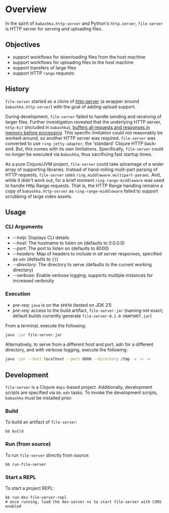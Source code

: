 # Overview

In the spirit of `babashka.http-server` and Python's `http.server`, `file-server` is HTTP server for serving and uploading files.

## Objectives

- support workflows for downloading files from the host machine
- support workflows for uploading files to the host machine
- support transfers of large files
- support HTTP `range` requests

## History

`file-server` started as a clone of [http-server](https://github.com/lamesjinden/http-server) (a wrapper around `babashka.http-server`) with the goal of adding upload support.

During development, `file-server` failed to handle sending and receiving of larger files. Further investigation revealed that the underlying HTTP server, `http-kit` (included in `babashka`), [buffers all requests and responses in memory before processing](https://github.com/http-kit/http-kit/issues/90). This specific limitation could not reasonably be worked-around, so another HTTP server was required. `file-server` was converted to use `ring-jetty-adapter`, the 'standard' Clojure HTTP back-end. But, this comes with its own limitations. Specifically, `file-server` could no longer be executed via `Babashka`, thus sacrificing fast startup times.

As a pure Clojure/JVM project, `file-server` could take advantage of a wider array of supporting libraries. Instead of hand-rolling mulit-part parsing of HTTP requests, `file-server` uses `ring.middleware.multipart-params`. And, while it didn't work out, for a brief moment `ring-range-middleware` was used to handle Http Range requests. That is, the HTTP Range handling remains a copy of `babashka.http-server` as `ring-range-middleware` failed to support scrubbing of large video assets.

## Usage

### CLI Arguments

- _--help_: Displays CLI details
- _--host_: The hostname to listen on (defaults to 0.0.0.0)
- _--port_: The port to listen on (defaults to 8000)
- _--headers_: Map of headers to include in _all_ server responses, specified as `edn` (defaults to `{}`)
- _--directory_: The directory to serve (defaults to the current working directory)
- _--verbose_: Enable verbose logging; supports multiple instances for increased verbosity

### Execution

* _pre-req_: `java` is on the `$PATH` (tested on JDK 21)
* _pre-req_: access to the build artifact, `file-server.jar` (naming not exact; default builds currently generate `file-server-0.1.0-SNAPSHOT.jar`)

From a terminal, execute the following:

```bash
java -jar file-server.jar
```

Alternatively, to serve from a different host and port, adn for a different directory, and with verbose logging, execute the following:

```bash
java -jar --host localhost --port 8080 --directory /tmp -v -v -v
```

## Development

`file-server` is a Clojure `deps`-based project. Additionally, development scripts are specified via `bb.edn` tasks. To invoke the development scripts, `babashka` must be installed prior.

### Build

To build an artifact of `file-server`:

```
bb build
```

### Run (from source)

To run `file-server` directly from source:

```
bb run-file-server
```

### Start a REPL

To start a project REPL:

```
bb run-dev-file-server-repl
# once running, load the dev-server ns to start file-server with CORS enabled
```
